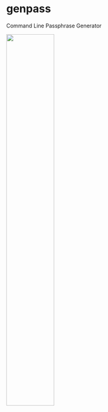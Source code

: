 # genpass
Command Line Passphrase Generator

<img src="https://github.com/user-attachments/assets/e12a1917-5911-4bee-a94f-bf3988c0152e" width=50% height=50%>

